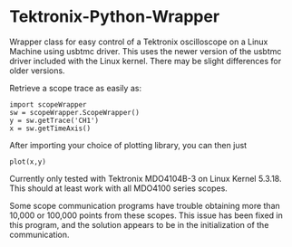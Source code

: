 # Tektronix-Python-Wrapper
Wrapper class for easy control of a Tektronix oscilloscope on a Linux Machine using usbtmc driver. This uses the newer version of the usbtmc driver included with the Linux kernel. There may be slight differences for older versions.

Retrieve a scope trace as easily as:

```
import scopeWrapper
sw = scopeWrapper.ScopeWrapper()
y = sw.getTrace('CH1')
x = sw.getTimeAxis()
```

After importing your choice of plotting library, you can then just
```
plot(x,y)
```
Currently only tested with Tektronix MDO4104B-3 on Linux Kernel 5.3.18. This should at least work with all MDO4100 series scopes.

Some scope communication programs have trouble obtaining more than 10,000 or 100,000 points from these scopes. This issue has been fixed in this program, and the solution appears to be in the initialization of the communication.
